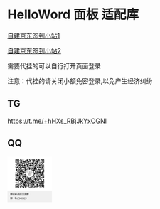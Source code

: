 # HelloWord 面板 适配库

<a href="http://1.117.150.173:6789/">自建京东签到小站1</a>

<a href="http://182.160.4.125:6789/">自建京东签到小站2</a>

需要代挂的可以自行打开页面登录

注意：代挂的请关闭小额免密登录,以免产生经济纠纷

## TG

https://t.me/+hHXs_RBjJkYxOGNl

## QQ

<img src="./utils/QQ.png" width="100" alt="二维码">


